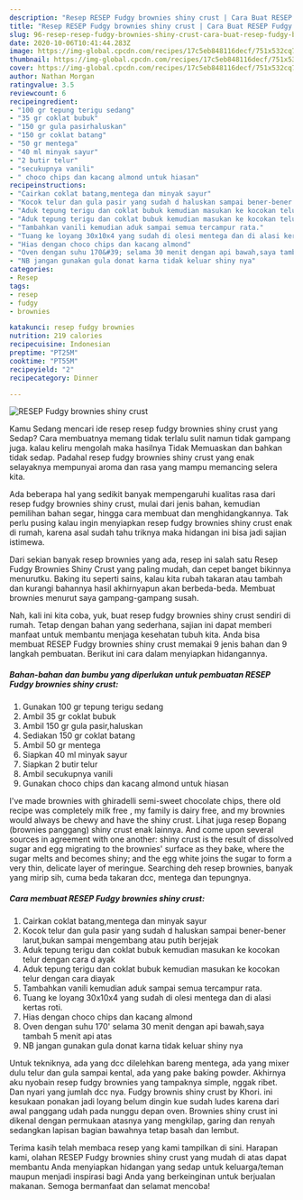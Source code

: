 ```yaml
---
description: "Resep RESEP Fudgy brownies shiny crust | Cara Buat RESEP Fudgy brownies shiny crust Yang Sedap"
title: "Resep RESEP Fudgy brownies shiny crust | Cara Buat RESEP Fudgy brownies shiny crust Yang Sedap"
slug: 96-resep-resep-fudgy-brownies-shiny-crust-cara-buat-resep-fudgy-brownies-shiny-crust-yang-sedap
date: 2020-10-06T10:41:44.283Z
image: https://img-global.cpcdn.com/recipes/17c5eb848116decf/751x532cq70/resep-fudgy-brownies-shiny-crust-foto-resep-utama.jpg
thumbnail: https://img-global.cpcdn.com/recipes/17c5eb848116decf/751x532cq70/resep-fudgy-brownies-shiny-crust-foto-resep-utama.jpg
cover: https://img-global.cpcdn.com/recipes/17c5eb848116decf/751x532cq70/resep-fudgy-brownies-shiny-crust-foto-resep-utama.jpg
author: Nathan Morgan
ratingvalue: 3.5
reviewcount: 6
recipeingredient:
- "100 gr tepung terigu sedang"
- "35 gr coklat bubuk"
- "150 gr gula pasirhaluskan"
- "150 gr coklat batang"
- "50 gr mentega"
- "40 ml minyak sayur"
- "2 butir telur"
- "secukupnya vanili"
- " choco chips dan kacang almond untuk hiasan"
recipeinstructions:
- "Cairkan coklat batang,mentega dan minyak sayur"
- "Kocok telur dan gula pasir yang sudah d haluskan sampai bener-bener larut,bukan sampai mengembang atau putih berjejak"
- "Aduk tepung terigu dan coklat bubuk kemudian masukan ke kocokan telur dengan cara d ayak"
- "Aduk tepung terigu dan coklat bubuk kemudian masukan ke kocokan telur dengan cara diayak"
- "Tambahkan vanili kemudian aduk sampai semua tercampur rata."
- "Tuang ke loyang 30x10x4 yang sudah di olesi mentega dan di alasi kertas roti."
- "Hias dengan choco chips dan kacang almond"
- "Oven dengan suhu 170&#39; selama 30 menit dengan api bawah,saya tambah 5 menit api atas"
- "NB jangan gunakan gula donat karna tidak keluar shiny nya"
categories:
- Resep
tags:
- resep
- fudgy
- brownies

katakunci: resep fudgy brownies 
nutrition: 219 calories
recipecuisine: Indonesian
preptime: "PT25M"
cooktime: "PT55M"
recipeyield: "2"
recipecategory: Dinner

---
```



![RESEP Fudgy brownies shiny crust](https://img-global.cpcdn.com/recipes/17c5eb848116decf/751x532cq70/resep-fudgy-brownies-shiny-crust-foto-resep-utama.jpg)

Kamu Sedang mencari ide resep resep fudgy brownies shiny crust yang Sedap? Cara membuatnya memang tidak terlalu sulit namun tidak gampang juga. kalau keliru mengolah maka hasilnya Tidak Memuaskan dan bahkan tidak sedap. Padahal resep fudgy brownies shiny crust yang enak selayaknya mempunyai aroma dan rasa yang mampu memancing selera kita.

Ada beberapa hal yang sedikit banyak mempengaruhi kualitas rasa dari resep fudgy brownies shiny crust, mulai dari jenis bahan, kemudian pemilihan bahan segar, hingga cara membuat dan menghidangkannya. Tak perlu pusing kalau ingin menyiapkan resep fudgy brownies shiny crust enak di rumah, karena asal sudah tahu triknya maka hidangan ini bisa jadi sajian istimewa.

Dari sekian banyak resep brownies yang ada, resep ini salah satu Resep Fudgy Brownies Shiny Crust yang paling mudah, dan cepet banget bikinnya menurutku. Baking itu seperti sains, kalau kita rubah takaran atau tambah dan kurangi bahannya hasil akhirnyapun akan berbeda-beda. Membuat brownies menurut saya gampang-gampang susah.


Nah, kali ini kita coba, yuk, buat resep fudgy brownies shiny crust sendiri di rumah. Tetap dengan bahan yang sederhana, sajian ini dapat memberi manfaat untuk membantu menjaga kesehatan tubuh kita. Anda bisa membuat RESEP Fudgy brownies shiny crust memakai 9 jenis bahan dan 9 langkah pembuatan. Berikut ini cara dalam menyiapkan hidangannya.

<!--inarticleads1-->

##### Bahan-bahan dan bumbu yang diperlukan untuk pembuatan RESEP Fudgy brownies shiny crust:

1. Gunakan 100 gr tepung terigu sedang
1. Ambil 35 gr coklat bubuk
1. Ambil 150 gr gula pasir,haluskan
1. Sediakan 150 gr coklat batang
1. Ambil 50 gr mentega
1. Siapkan 40 ml minyak sayur
1. Siapkan 2 butir telur
1. Ambil secukupnya vanili
1. Gunakan  choco chips dan kacang almond untuk hiasan


I&#39;ve made brownies with ghiradelli semi-sweet chocolate chips, there old recipe was completely milk free , my family is dairy free, and my brownies would always be chewy and have the shiny crust. Lihat juga resep Bopang (brownies panggang) shiny crust enak lainnya. And come upon several sources in agreement with one another: shiny crust is the result of dissolved sugar and egg migrating to the brownies&#39; surface as they bake, where the sugar melts and becomes shiny; and the egg white joins the sugar to form a very thin, delicate layer of meringue. Searching deh resep brownies, banyak yang mirip sih, cuma beda takaran dcc, mentega dan tepungnya. 

<!--inarticleads2-->

##### Cara membuat RESEP Fudgy brownies shiny crust:

1. Cairkan coklat batang,mentega dan minyak sayur
1. Kocok telur dan gula pasir yang sudah d haluskan sampai bener-bener larut,bukan sampai mengembang atau putih berjejak
1. Aduk tepung terigu dan coklat bubuk kemudian masukan ke kocokan telur dengan cara d ayak
1. Aduk tepung terigu dan coklat bubuk kemudian masukan ke kocokan telur dengan cara diayak
1. Tambahkan vanili kemudian aduk sampai semua tercampur rata.
1. Tuang ke loyang 30x10x4 yang sudah di olesi mentega dan di alasi kertas roti.
1. Hias dengan choco chips dan kacang almond
1. Oven dengan suhu 170&#39; selama 30 menit dengan api bawah,saya tambah 5 menit api atas
1. NB jangan gunakan gula donat karna tidak keluar shiny nya


Untuk tekniknya, ada yang dcc dilelehkan bareng mentega, ada yang mixer dulu telur dan gula sampai kental, ada yang pake baking powder. Akhirnya aku nyobain resep fudgy brownies yang tampaknya simple, nggak ribet. Dan nyari yang jumlah dcc nya. Fudgy brownis shiny crust by Khori. ini kesukaan ponakan jadi loyang belum dingin kue sudah ludes karena dari awal panggang udah pada nunggu depan oven. Brownies shiny crust ini dikenal dengan permukaan atasnya yang mengkilap, garing dan renyah sedangkan lapisan bagian bawahnya tetap basah dan lembut. 

Terima kasih telah membaca resep yang kami tampilkan di sini. Harapan kami, olahan RESEP Fudgy brownies shiny crust yang mudah di atas dapat membantu Anda menyiapkan hidangan yang sedap untuk keluarga/teman maupun menjadi inspirasi bagi Anda yang berkeinginan untuk berjualan makanan. Semoga bermanfaat dan selamat mencoba!
